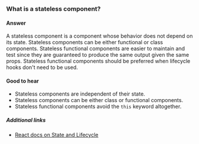 ### What is a stateless component?

#### Answer

A stateless component is a component whose behavior does not depend on its state. Stateless components can be either functional or class components. Stateless functional components are easier to maintain and test since they are guaranteed to produce the same output given the same props. Stateless functional components should be preferred when lifecycle hooks don't need to be used.

#### Good to hear

* Stateless components are independent of their state.
* Stateless components can be either class or functional components.
* Stateless functional components avoid the `this` keyword altogether.

##### Additional links

* [React docs on State and Lifecycle](https://reactjs.org/docs/state-and-lifecycle.html)

<!-- tags: (react,javascript) -->

<!-- expertise: (0) -->
